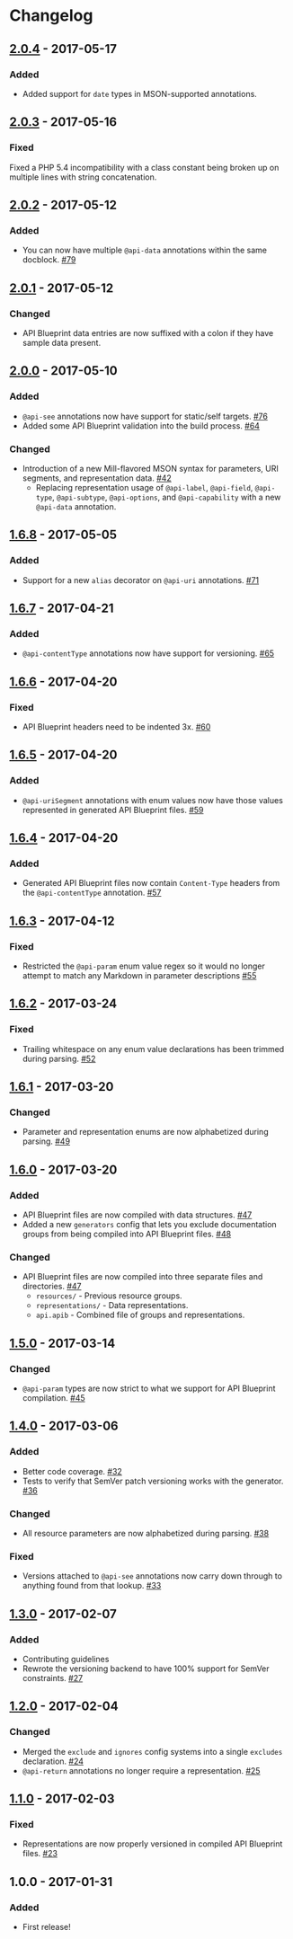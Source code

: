 # Changelog
## [2.0.4] - 2017-05-17
### Added
- Added support for `date` types in MSON-supported annotations.

## [2.0.3] - 2017-05-16
### Fixed
Fixed a PHP 5.4 incompatibility with a class constant being broken up on multiple lines with string concatenation.

## [2.0.2] - 2017-05-12
### Added
- You can now have multiple `@api-data` annotations within the same docblock. [#79](https://github.com/vimeo/mill/pull/79)

## [2.0.1] - 2017-05-12
### Changed
- API Blueprint data entries are now suffixed with a colon if they have sample data present.

## [2.0.0] - 2017-05-10
### Added
- `@api-see` annotations now have support for static/self targets. [#76](https://github.com/vimeo/mill/pull/76)
- Added some API Blueprint validation into the build process. [#64](https://github.com/vimeo/mill/issues/64)

### Changed
- Introduction of a new Mill-flavored MSON syntax for parameters, URI segments, and representation data. [#42](https://github.com/vimeo/mill/issues/42)
    - Replacing representation usage of `@api-label`, `@api-field`, `@api-type`, `@api-subtype`, `@api-options`, and `@api-capability` with a new `@api-data` annotation.

## [1.6.8] - 2017-05-05
### Added
- Support for a new `alias` decorator on `@api-uri` annotations. [#71](https://github.com/vimeo/mill/pull/71)

## [1.6.7] - 2017-04-21
### Added
- `@api-contentType` annotations now have support for versioning. [#65](https://github.com/vimeo/mill/pull/65)

## [1.6.6] - 2017-04-20
### Fixed
- API Blueprint headers need to be indented 3x. [#60](https://github.com/vimeo/mill/pull/60)

## [1.6.5] - 2017-04-20
### Added
- `@api-uriSegment` annotations with enum values now have those values represented in generated API Blueprint files. [#59](https://github.com/vimeo/mill/pull/59)

## [1.6.4] - 2017-04-20
### Added
- Generated API Blueprint files now contain `Content-Type` headers from the `@api-contentType` annotation. [#57](https://github.com/vimeo/mill/pull/57)

## [1.6.3] - 2017-04-12
### Fixed
- Restricted the `@api-param` enum value regex so it would no longer attempt to match any Markdown in parameter descriptions  [#55](https://github.com/vimeo/mill/pull/55)

## [1.6.2] - 2017-03-24
### Fixed
- Trailing whitespace on any enum value declarations has been trimmed during parsing. [#52](https://github.com/vimeo/mill/pull/52)

## [1.6.1] - 2017-03-20
### Changed
- Parameter and representation enums are now alphabetized during parsing. [#49](https://github.com/vimeo/mill/pull/49)

## [1.6.0] - 2017-03-20
### Added
- API Blueprint files are now compiled with data structures. [#47](https://github.com/vimeo/mill/pull/47)
- Added a new `generators` config that lets you exclude documentation groups from being compiled into API Blueprint files. [#48](https://github.com/vimeo/mill/pull/48)

### Changed
- API Blueprint files are now compiled into three separate files and directories. [#47](https://github.com/vimeo/mill/pull/47)
    - `resources/` - Previous resource groups.
    - `representations/` - Data representations.
    - `api.apib` - Combined file of groups and representations.

## [1.5.0] - 2017-03-14
### Changed
- `@api-param` types are now strict to what we support for API Blueprint compilation. [#45](https://github.com/vimeo/mill/pull/45)

## [1.4.0] - 2017-03-06
### Added
- Better code coverage. [#32](https://github.com/vimeo/mill/pull/32)
- Tests to verify that SemVer patch versioning works with the generator. [#36](https://github.com/vimeo/mill/pull/36)

### Changed
- All resource parameters are now alphabetized during parsing. [#38](https://github.com/vimeo/mill/pull/38)

### Fixed
- Versions attached to `@api-see` annotations now carry down through to anything found from that lookup. [#33](https://github.com/vimeo/mill/pull/33)

## [1.3.0] - 2017-02-07
### Added
- Contributing guidelines
- Rewrote the versioning backend to have 100% support for SemVer constraints. [#27](https://github.com/vimeo/mill/pull/27)

## [1.2.0] - 2017-02-04
### Changed
- Merged the `exclude` and `ignores` config systems into a single `excludes` declaration. [#24](https://github.com/vimeo/mill/pull/24)
- `@api-return` annotations no longer require a representation. [#25](https://github.com/vimeo/mill/pull/25)

## [1.1.0] - 2017-02-03
### Fixed
- Representations are now properly versioned in compiled API Blueprint files. [#23](https://github.com/vimeo/mill/pull/23)

## 1.0.0 - 2017-01-31
### Added
- First release!

[2.0.4]: https://github.com/vimeo/mill/compare/2.0.3...2.0.4
[2.0.3]: https://github.com/vimeo/mill/compare/2.0.2...2.0.3
[2.0.2]: https://github.com/vimeo/mill/compare/2.0.1...2.0.2
[2.0.1]: https://github.com/vimeo/mill/compare/2.0.0...2.0.1
[2.0.0]: https://github.com/vimeo/mill/compare/1.6.8...2.0.0
[1.6.8]: https://github.com/vimeo/mill/compare/1.6.7...1.6.8
[1.6.7]: https://github.com/vimeo/mill/compare/1.6.6...1.6.7
[1.6.6]: https://github.com/vimeo/mill/compare/1.6.5...1.6.6
[1.6.5]: https://github.com/vimeo/mill/compare/1.6.4...1.6.5
[1.6.4]: https://github.com/vimeo/mill/compare/1.6.3...1.6.4
[1.6.3]: https://github.com/vimeo/mill/compare/1.6.2...1.6.3
[1.6.2]: https://github.com/vimeo/mill/compare/1.6.1...1.6.2
[1.6.1]: https://github.com/vimeo/mill/compare/1.6.0...1.6.1
[1.6.0]: https://github.com/vimeo/mill/compare/1.5.0...1.6.0
[1.5.0]: https://github.com/vimeo/mill/compare/1.4.0...1.5.0
[1.4.0]: https://github.com/vimeo/mill/compare/1.3.0...1.4.0
[1.3.0]: https://github.com/vimeo/mill/compare/1.2.0...1.3.0
[1.2.0]: https://github.com/vimeo/mill/compare/1.1.0...1.2.0
[1.1.0]: https://github.com/vimeo/mill/compare/1.0.0...1.1.0
